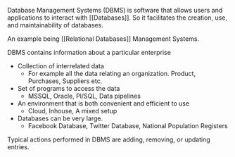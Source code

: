 Database Management Systems (DBMS) is software that allows users and applications to interact with [[Databases]]. So it facilitates the creation, use, and maintainability of databases.

An example being [[Relational Databases]] Management Systems.

DBMS contains information about a particular enterprise
- Collection of interrelated data 
	- For example all the data relating an organization. Product, Purchases, Suppliers etc.
- Set of programs to access the data 
	- MSSQL, Oracle, Pl/SQL, Data pipelines
- An environment that is both convenient and efficient to use 
	- Cloud, Inhouse, A mixed setup
- Databases can be very large.
	- Facebook Database, Twitter Database, National Population Registers

Typical actions performed in DBMS are adding, removing, or updating entries.